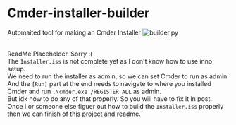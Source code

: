 # Cmder-installer-builder
Automaited tool for making an Cmder Installer
![builder.py](https://cdn.discordapp.com/attachments/1063759326340186172/1150016411951972402/image.png)<br><br>

ReadMe Placeholder. Sorry :(<br>
The `Installer.iss` is not complete yet as I don't know how to use inno setup.<br>
We need to run the installer as admin, so we can set Cmder to run as admin.<br>
And the `[Run]` part at the end needs to navigate to where you installed Cmder and run `.\cmder.exe /REGISTER ALL` as admin.<br>
But idk how to do any of that properly. So you will have to fix it in post.<br>
Once I or someone else figuer out how to build the `Installer.iss` properly then we can finish of this project and readme.<br><br>
